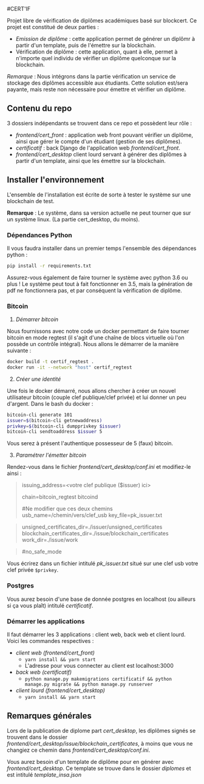 #CERT'IF

Projet libre de vérification de diplômes académiques basé sur blockcert.
Ce projet est constitué de deux parties :
+ *Emission de diplôme* : cette application permet de générer un diplômr à partir d'un template, puis de l'émettre sur la blockchain.
+ Vérification de diplôme : cette application, quant à elle, permet à n'importe quel individu de vérifier un diplôme quelconque sur la blockchain.

*Remarque* : Nous intégrons dans la partie vérification un service de stockage des diplômes accessible aux étudiants. Cette solution est/sera payante, mais reste non nécessaire pour émettre et vérifier un diplôme.


## Contenu du repo

3 dossiers indépendants se trouvent dans ce repo et possèdent leur rôle :
+ *frontend/cert_front* : application web front pouvant vérifier un diplôme, ainsi que gérer le compte d'un étudiant (gestion de ses diplômes).
+ *certificatif* : back Django de l'application web *frontend/cert_front*.
+ *frontend/cert_desktop* client lourd servant à générer des diplômes à partir d'un template, ainsi que les émettre sur la blockchain.

## Installer l'environnement

L'ensemble de l'installation est écrite de sorte à tester le système sur une blockchain de test.

**Remarque** : Le système, dans sa version actuelle ne peut tourner que sur un système linux. (La partie cert_desktop, du moins).

### Dépendances Python

Il vous faudra installer dans un premier temps l'ensemble des dépendances python :
```bash
pip install -r requirements.txt
```

Assurez-vous également de faire tourner le système avec python 3.6 ou plus ! Le système peut tout à fait fonctionner en 3.5, mais la génération de pdf ne fonctionnera pas, et par conséquent la vérification de diplôme.

### Bitcoin

1. _Démarrer bitcoin_

Nous fournissons avec notre code un docker permettant de faire tourner bitcoin en mode regtest (il s'agit d'une chaîne de blocs virtuelle où l'on possède un contrôle intégral). Nous allons le démarrer de la manière suivante :
```bash
docker build -t certif_regtest .
docker run -it --network "host" certif_regtest
```

2. _Créer une identité_

Une fois le docker démarré, nous allons chercher à créer un nouvel utilisateur bitcoin (couple clef publique/clef privée) et lui donner un peu d'argent. Dans le bash du docker :
```bash
bitcoin-cli generate 101
issuer=$(bitcoin-cli getnewaddress)
privkey=$(bitcoin-cli dumpprivkey $issuer)
bitcoin-cli sendtoaddress $issuer 5
```
Vous serez à présent l'authentique possesseur de 5 (faux) bitcoin.

3. _Paramétrer l'émetter bitcoin_

Rendez-vous dans le fichier *frontend/cert_desktop/conf.ini* et modifiez-le ainsi :

> issuing_address=<votre clef publique ($issuer) ici>
> 
> chain=bitcoin_regtest
> bitcoind
> 
> #Ne modifier que ces deux chemins
> usb_name=/chemin/vers/clef_usb
> key_file=pk_issuer.txt

> unsigned_certificates_dir=./issuer/unsigned_certificates
> blockchain_certificates_dir=./issue/blockchain_certificates
> work_dir=./issue/work

> #no_safe_mode

Vous écrirez dans un fichier intitulé *pk_issuer.txt* situé sur une clef usb votre clef privée ```$privkey```.

### Postgres

Vous aurez besoin d'une base de donnée postgres en localhost (ou ailleurs si ça vous plaît) intitulé _certificatif_. 

### Démarrer les applications

Il faut démarrer les 3 applications : client web, back web et client lourd. Voici les commandes respectives :

+ *client web (frontend/cert_front)*
	+ ```yarn install && yarn start```
	+ L'adresse pour vous connecter au client est localhost:3000
+ *back web (certificatif)*
	+ ```python manage.py makemigrations certificatif && python manage.py migrate && python manage.py runserver```
+ *client lourd (frontend/cert_desktop)*
	+ ```yarn install && yarn start```

## Remarques générales

Lors de la publication de diplome part *cert_desktop*, les diplômes signés se trouvent dans le dossier *frontend/cert_desktop/issue/blockchain_certificates*, à moins que vous ne changiez ce chemin dans *frontend/cert_desktop/conf.ini*.

Vous aurez besoin d'un template de diplôme pour en générer avec *frontend/cert_desktop*. Ce template se trouve dans le dossier *diplomes* et est intitulé *template_insa.json*